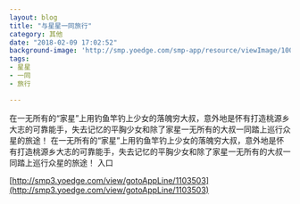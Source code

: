 ```yaml
---
layout: blog
title: "与星星一同旅行"
category: 其他
date: "2018-02-09 17:02:52"
background-image: 'http://smp.yoedge.com/smp-app/resource/viewImage/1003502appline.png'
tags:
- 星星
- 一同
- 旅行

---
```

在一无所有的“家星”上用钓鱼竿钓上少女的落魄穷大叔，意外地是怀有打造桃源乡大志的可靠能手，失去记忆的平胸少女和除了家星一无所有的大叔一同踏上巡行众星的旅途！
在一无所有的“家星”上用钓鱼竿钓上少女的落魄穷大叔，意外地是怀有打造桃源乡大志的可靠能手，失去记忆的平胸少女和除了家星一无所有的大叔一同踏上巡行众星的旅途！
入口

[http://smp3.yoedge.com/view/gotoAppLine/1103503](http://smp3.yoedge.com/view/gotoAppLine/1103503)

        
